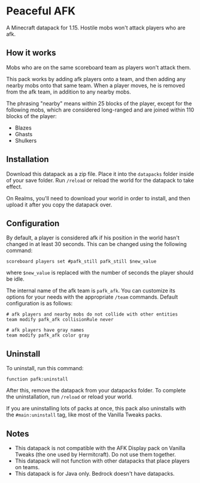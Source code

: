 # Peaceful AFK

A Minecraft datapack for 1.15. Hostile mobs won't attack players who are afk.

## How it works

Mobs who are on the same scoreboard team as players won't attack them. 

This pack works by adding afk players onto a team, and then adding any nearby mobs onto that same team. When a player moves, he is removed from the afk team, in addition to any nearby mobs.

The phrasing "nearby" means within 25 blocks of the player, except for the following mobs, which are considered long-ranged and are joined within 110 blocks of the player:

* Blazes
* Ghasts
* Shulkers

## Installation

Download this datapack as a zip file. Place it into the `datapacks` folder inside of your save folder. Run `/reload` or reload the world for the datapack to take effect.

On Realms, you'll need to download your world in order to install, and then upload it after you copy the datapack over.

## Configuration

By default, a player is considered afk if his position in the world hasn't changed in at least 30 seconds. This can be changed using the following command:

```mcfunction
scoreboard players set #pafk_still pafk_still $new_value
```

where `$new_value` is replaced with the number of seconds the player should be idle.

The internal name of the afk team is `pafk_afk`. You can customize its options for your needs with the appropriate `/team` commands. Default configuration is as follows:

```mcfunction
# afk players and nearby mobs do not collide with other entities
team modify pafk_afk collisionRule never

# afk players have gray names
team modify pafk_afk color gray
```

## Uninstall

To uninstall, run this command:

```mcfunction
function pafk:uninstall
```

After this, remove the datapack from your datapacks folder. To complete the uninstallation, run `/reload` or reload your world.

If you are uninstalling lots of packs at once, this pack also uninstalls with the `#main:uninstall` tag, like most of the Vanilla Tweaks packs.

## Notes

* This datapack is not compatible with the AFK Display pack on Vanilla Tweaks (the one used by Hermitcraft). Do not use them together.
* This datapack will not function with other datapacks that place players on teams.
* This datapack is for Java only. Bedrock doesn't have datapacks.
